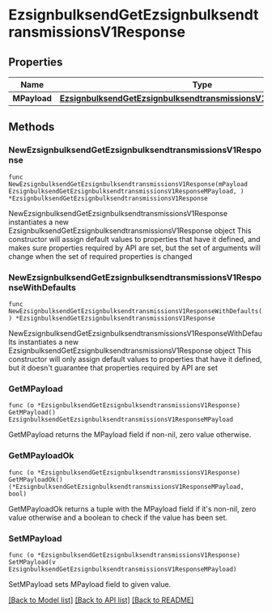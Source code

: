 # EzsignbulksendGetEzsignbulksendtransmissionsV1Response

## Properties

Name | Type | Description | Notes
------------ | ------------- | ------------- | -------------
**MPayload** | [**EzsignbulksendGetEzsignbulksendtransmissionsV1ResponseMPayload**](EzsignbulksendGetEzsignbulksendtransmissionsV1ResponseMPayload.md) |  | 

## Methods

### NewEzsignbulksendGetEzsignbulksendtransmissionsV1Response

`func NewEzsignbulksendGetEzsignbulksendtransmissionsV1Response(mPayload EzsignbulksendGetEzsignbulksendtransmissionsV1ResponseMPayload, ) *EzsignbulksendGetEzsignbulksendtransmissionsV1Response`

NewEzsignbulksendGetEzsignbulksendtransmissionsV1Response instantiates a new EzsignbulksendGetEzsignbulksendtransmissionsV1Response object
This constructor will assign default values to properties that have it defined,
and makes sure properties required by API are set, but the set of arguments
will change when the set of required properties is changed

### NewEzsignbulksendGetEzsignbulksendtransmissionsV1ResponseWithDefaults

`func NewEzsignbulksendGetEzsignbulksendtransmissionsV1ResponseWithDefaults() *EzsignbulksendGetEzsignbulksendtransmissionsV1Response`

NewEzsignbulksendGetEzsignbulksendtransmissionsV1ResponseWithDefaults instantiates a new EzsignbulksendGetEzsignbulksendtransmissionsV1Response object
This constructor will only assign default values to properties that have it defined,
but it doesn't guarantee that properties required by API are set

### GetMPayload

`func (o *EzsignbulksendGetEzsignbulksendtransmissionsV1Response) GetMPayload() EzsignbulksendGetEzsignbulksendtransmissionsV1ResponseMPayload`

GetMPayload returns the MPayload field if non-nil, zero value otherwise.

### GetMPayloadOk

`func (o *EzsignbulksendGetEzsignbulksendtransmissionsV1Response) GetMPayloadOk() (*EzsignbulksendGetEzsignbulksendtransmissionsV1ResponseMPayload, bool)`

GetMPayloadOk returns a tuple with the MPayload field if it's non-nil, zero value otherwise
and a boolean to check if the value has been set.

### SetMPayload

`func (o *EzsignbulksendGetEzsignbulksendtransmissionsV1Response) SetMPayload(v EzsignbulksendGetEzsignbulksendtransmissionsV1ResponseMPayload)`

SetMPayload sets MPayload field to given value.



[[Back to Model list]](../README.md#documentation-for-models) [[Back to API list]](../README.md#documentation-for-api-endpoints) [[Back to README]](../README.md)



